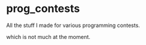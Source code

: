# prog_contests
All the stuff I made for various programming contests.

which is not much at the moment.

